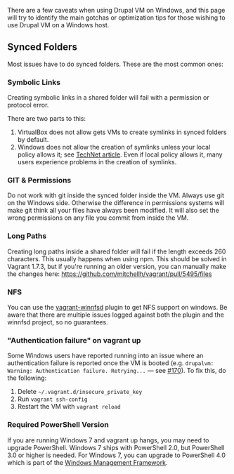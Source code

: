 There are a few caveats when using Drupal VM on Windows, and this page will try to identify the main gotchas or optimization tips for those wishing to use Drupal VM on a Windows host.

## Synced Folders

Most issues have to do synced folders. These are the most common ones:

### Symbolic Links

Creating symbolic links in a shared folder will fail with a permission or protocol error.

There are two parts to this:

  1. VirtualBox does not allow gets VMs to create symlinks in synced folders by default.
  2. Windows does not allow the creation of symlinks unless your local policy allows it; see [TechNet article](https://technet.microsoft.com/en-us/library/dn221947%28v=ws.10%29.aspx). Even if local policy allows it, many users experience problems in the creation of symlinks.

### GIT & Permissions

Do not work with git inside the synced folder inside the VM. Always use git on the Windows side. Otherwise the difference in permissions systems will make git think all your files have always been modified. It will also set the wrong permissions on any file you commit from inside the VM.

### Long Paths

Creating long paths inside a shared folder will fail if the length exceeds 260 characters. This usually happens when using npm. This should be solved in Vagrant 1.7.3, but if you're running an older version, you can manually make the changes here: https://github.com/mitchellh/vagrant/pull/5495/files

### NFS

You can use the [vagrant-winnfsd](https://github.com/GM-Alex/vagrant-winnfsd) plugin to get NFS support on windows. Be aware that there are multiple issues logged against both the plugin and the winnfsd project, so no guarantees.

### "Authentication failure" on vagrant up

Some Windows users have reported running into an issue where an authentication failure is reported once the VM is booted (e.g. `drupalvm: Warning: Authentication failure. Retrying...` — see [#170](https://github.com/geerlingguy/drupal-vm/issues/170)). To fix this, do the following:

  1. Delete `~/.vagrant.d/insecure_private_key`
  2. Run `vagrant ssh-config`
  3. Restart the VM with `vagrant reload`

### Required PowerShell Version
If you are running Windows 7 and vagrant up hangs, you may need to upgrade PowerShell. Windows 7 ships with PowerShell 2.0, but PowerShell 3.0 or higher is needed. For Windows 7, you can upgrade to PowerShell 4.0 which is part of the [Windows Management Framework](http://www.microsoft.com/en-us/download/details.aspx?id=40855).
